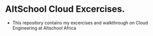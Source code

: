 # AltSchool Cloud Excercises.

* This repository contains my excercises and walkthrough on Cloud Engineering at Altschool Africa
